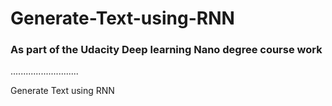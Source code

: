 # Generate-Text-using-RNN
### As part of the Udacity Deep learning Nano degree course work

...........................

Generate Text using RNN
